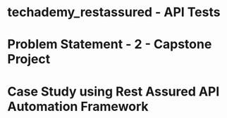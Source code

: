 # techademy_restassured - API Tests
# Problem Statement - 2 - Capstone Project
# Case Study using Rest Assured API Automation Framework
